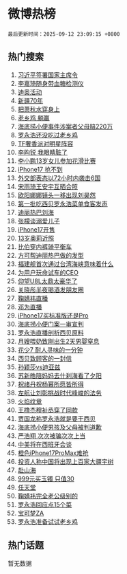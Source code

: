 # 微博热榜

`最后更新时间：2025-09-12 23:09:15 +0800`

## 热门搜索

1. [习近平签署国家主席令](https://m.weibo.cn/search?containerid=100103type%3D1%26t%3D10%26q%3D%23%E4%B9%A0%E8%BF%91%E5%B9%B3%E7%AD%BE%E7%BD%B2%E5%9B%BD%E5%AE%B6%E4%B8%BB%E5%B8%AD%E4%BB%A4%23&stream_entry_id=51&isnewpage=1&extparam=seat%3D1%26cate%3D10103%26q%3D%2523%25E4%25B9%25A0%25E8%25BF%2591%25E5%25B9%25B3%25E7%25AD%25BE%25E7%25BD%25B2%25E5%259B%25BD%25E5%25AE%25B6%25E4%25B8%25BB%25E5%25B8%25AD%25E4%25BB%25A4%2523%26pos%3D0%26filter_type%3Drealtimehot%26stream_entry_id%3D51%26c_type%3D51%26dgr%3D0%26display_time%3D1757689754%26pre_seqid%3D17576897541989198392845)
1. [李嘉琦随身带血糖检测仪](https://m.weibo.cn/search?containerid=100103type%3D1%26t%3D10%26q%3D%E6%9D%8E%E5%98%89%E7%90%A6%E9%9A%8F%E8%BA%AB%E5%B8%A6%E8%A1%80%E7%B3%96%E6%A3%80%E6%B5%8B%E4%BB%AA&stream_entry_id=31&isnewpage=1&extparam=seat%3D1%26q%3D%25E6%259D%258E%25E5%2598%2589%25E7%2590%25A6%25E9%259A%258F%25E8%25BA%25AB%25E5%25B8%25A6%25E8%25A1%2580%25E7%25B3%2596%25E6%25A3%2580%25E6%25B5%258B%25E4%25BB%25AA%26pos%3D0%26filter_type%3Drealtimehot%26c_type%3D31%26band_rank%3D1%26cate%3D5001%26flag%3D0%26realpos%3D1%26stream_entry_id%3D31%26lcate%3D5001%26dgr%3D0%26display_time%3D1757689754%26pre_seqid%3D17576897541989198392845)
1. [迪奥活动](https://m.weibo.cn/search?containerid=100103type%3D1%26t%3D10%26q%3D%E8%BF%AA%E5%A5%A5%E6%B4%BB%E5%8A%A8&stream_entry_id=31&isnewpage=1&extparam=seat%3D1%26q%3D%25E8%25BF%25AA%25E5%25A5%25A5%25E6%25B4%25BB%25E5%258A%25A8%26pos%3D1%26filter_type%3Drealtimehot%26c_type%3D31%26band_rank%3D2%26cate%3D5001%26flag%3D0%26realpos%3D2%26stream_entry_id%3D31%26lcate%3D5001%26dgr%3D0%26display_time%3D1757689754%26pre_seqid%3D17576897541989198392845)
1. [新疆70年](https://m.weibo.cn/search?containerid=100103type%3D1%26t%3D10%26q%3D%23%E6%96%B0%E7%96%8670%E5%B9%B4%23&stream_entry_id=31&isnewpage=1&extparam=seat%3D1%26q%3D%2523%25E6%2596%25B0%25E7%2596%258670%25E5%25B9%25B4%2523%26pos%3D2%26filter_type%3Drealtimehot%26c_type%3D31%26band_rank%3D3%26cate%3D5001%26flag%3D0%26realpos%3D3%26stream_entry_id%3D31%26lcate%3D5001%26dgr%3D0%26display_time%3D1757689754%26pre_seqid%3D17576897541989198392845)
1. [把萧秋水穿身上](https://m.weibo.cn/search?containerid=100103type%3D1%26t%3D10%26q%3D%23%E6%8A%8A%E8%90%A7%E7%A7%8B%E6%B0%B4%E7%A9%BF%E8%BA%AB%E4%B8%8A%23&stream_entry_id=31&isnewpage=1&extparam=seat%3D1%26q%3D%2523%25E6%258A%258A%25E8%2590%25A7%25E7%25A7%258B%25E6%25B0%25B4%25E7%25A9%25BF%25E8%25BA%25AB%25E4%25B8%258A%2523%26pos%3D3%26filter_type%3Drealtimehot%26adid%3D300898%26c_type%3D31%26band_rank%3D4%26cate%3D5001%26topic_ad%3D1%26is_ad_pos%3D1%26stream_entry_id%3D31%26lcate%3D5001%26dgr%3D0%26display_time%3D1757689754%26pre_seqid%3D17576897541989198392845)
1. [老乡鸡 躺赢](https://m.weibo.cn/search?containerid=100103type%3D1%26t%3D10%26q%3D%E8%80%81%E4%B9%A1%E9%B8%A1+%E8%BA%BA%E8%B5%A2&stream_entry_id=31&isnewpage=1&extparam=seat%3D1%26q%3D%25E8%2580%2581%25E4%25B9%25A1%25E9%25B8%25A1%2520%25E8%25BA%25BA%25E8%25B5%25A2%26pos%3D4%26filter_type%3Drealtimehot%26c_type%3D31%26band_rank%3D4%26cate%3D5001%26flag%3D2%26realpos%3D4%26stream_entry_id%3D31%26lcate%3D5001%26dgr%3D0%26display_time%3D1757689754%26pre_seqid%3D17576897541989198392845)
1. [海底捞小便事件涉案者父母赔220万](https://m.weibo.cn/search?containerid=100103type%3D1%26t%3D10%26q%3D%23%E6%B5%B7%E5%BA%95%E6%8D%9E%E5%B0%8F%E4%BE%BF%E4%BA%8B%E4%BB%B6%E6%B6%89%E6%A1%88%E8%80%85%E7%88%B6%E6%AF%8D%E8%B5%94220%E4%B8%87%23&stream_entry_id=31&isnewpage=1&extparam=seat%3D1%26q%3D%2523%25E6%25B5%25B7%25E5%25BA%2595%25E6%258D%259E%25E5%25B0%258F%25E4%25BE%25BF%25E4%25BA%258B%25E4%25BB%25B6%25E6%25B6%2589%25E6%25A1%2588%25E8%2580%2585%25E7%2588%25B6%25E6%25AF%258D%25E8%25B5%2594220%25E4%25B8%2587%2523%26pos%3D5%26filter_type%3Drealtimehot%26c_type%3D31%26band_rank%3D5%26cate%3D5001%26flag%3D0%26realpos%3D5%26stream_entry_id%3D31%26lcate%3D5001%26dgr%3D0%26display_time%3D1757689754%26pre_seqid%3D17576897541989198392845)
1. [罗永浩还没吃过老乡鸡](https://m.weibo.cn/search?containerid=100103type%3D1%26t%3D10%26q%3D%23%E7%BD%97%E6%B0%B8%E6%B5%A9%E8%BF%98%E6%B2%A1%E5%90%83%E8%BF%87%E8%80%81%E4%B9%A1%E9%B8%A1%23&stream_entry_id=31&isnewpage=1&extparam=seat%3D1%26q%3D%2523%25E7%25BD%2597%25E6%25B0%25B8%25E6%25B5%25A9%25E8%25BF%2598%25E6%25B2%25A1%25E5%2590%2583%25E8%25BF%2587%25E8%2580%2581%25E4%25B9%25A1%25E9%25B8%25A1%2523%26pos%3D6%26filter_type%3Drealtimehot%26c_type%3D31%26band_rank%3D6%26cate%3D5001%26flag%3D1%26realpos%3D6%26stream_entry_id%3D31%26lcate%3D5001%26dgr%3D0%26display_time%3D1757689754%26pre_seqid%3D17576897541989198392845)
1. [TF奢香派对明星阵容](https://m.weibo.cn/search?containerid=100103type%3D1%26t%3D296%26q%3D%23%E6%B2%B7%E9%92%B8tf%23&hide_search_bar=1&replace_title=+)
1. [李昀锐 我眼睛脏了](https://m.weibo.cn/search?containerid=100103type%3D1%26t%3D10%26q%3D%E6%9D%8E%E6%98%80%E9%94%90+%E6%88%91%E7%9C%BC%E7%9D%9B%E8%84%8F%E4%BA%86&stream_entry_id=31&isnewpage=1&extparam=seat%3D1%26q%3D%25E6%259D%258E%25E6%2598%2580%25E9%2594%2590%2520%25E6%2588%2591%25E7%259C%25BC%25E7%259D%259B%25E8%2584%258F%25E4%25BA%2586%26pos%3D8%26filter_type%3Drealtimehot%26c_type%3D31%26band_rank%3D7%26cate%3D5001%26flag%3D0%26realpos%3D7%26stream_entry_id%3D31%26lcate%3D5001%26dgr%3D0%26display_time%3D1757689754%26pre_seqid%3D17576897541989198392845)
1. [李小鹏13岁女儿参加花滑比赛](https://m.weibo.cn/search?containerid=100103type%3D1%26t%3D10%26q%3D%23%E6%9D%8E%E5%B0%8F%E9%B9%8F13%E5%B2%81%E5%A5%B3%E5%84%BF%E5%8F%82%E5%8A%A0%E8%8A%B1%E6%BB%91%E6%AF%94%E8%B5%9B%23&stream_entry_id=31&isnewpage=1&extparam=seat%3D1%26q%3D%2523%25E6%259D%258E%25E5%25B0%258F%25E9%25B9%258F13%25E5%25B2%2581%25E5%25A5%25B3%25E5%2584%25BF%25E5%258F%2582%25E5%258A%25A0%25E8%258A%25B1%25E6%25BB%2591%25E6%25AF%2594%25E8%25B5%259B%2523%26pos%3D9%26filter_type%3Drealtimehot%26c_type%3D31%26band_rank%3D8%26cate%3D5001%26flag%3D0%26realpos%3D8%26stream_entry_id%3D31%26lcate%3D5001%26dgr%3D0%26display_time%3D1757689754%26pre_seqid%3D17576897541989198392845)
1. [iPhone17 抢不到](https://m.weibo.cn/search?containerid=100103type%3D1%26t%3D10%26q%3DiPhone17+%E6%8A%A2%E4%B8%8D%E5%88%B0&stream_entry_id=31&isnewpage=1&extparam=seat%3D1%26q%3DiPhone17%2520%25E6%258A%25A2%25E4%25B8%258D%25E5%2588%25B0%26pos%3D10%26filter_type%3Drealtimehot%26c_type%3D31%26band_rank%3D9%26cate%3D5001%26flag%3D0%26realpos%3D9%26stream_entry_id%3D31%26lcate%3D5001%26dgr%3D0%26display_time%3D1757689754%26pre_seqid%3D17576897541989198392845)
1. [外交部表态以72小时内袭击6国](https://m.weibo.cn/search?containerid=100103type%3D1%26t%3D10%26q%3D%23%E5%A4%96%E4%BA%A4%E9%83%A8%E8%A1%A8%E6%80%81%E4%BB%A572%E5%B0%8F%E6%97%B6%E5%86%85%E8%A2%AD%E5%87%BB6%E5%9B%BD%23&stream_entry_id=31&isnewpage=1&extparam=seat%3D1%26q%3D%2523%25E5%25A4%2596%25E4%25BA%25A4%25E9%2583%25A8%25E8%25A1%25A8%25E6%2580%2581%25E4%25BB%25A572%25E5%25B0%258F%25E6%2597%25B6%25E5%2586%2585%25E8%25A2%25AD%25E5%2587%25BB6%25E5%259B%25BD%2523%26pos%3D11%26filter_type%3Drealtimehot%26c_type%3D31%26band_rank%3D10%26cate%3D5001%26flag%3D0%26realpos%3D10%26stream_entry_id%3D31%26lcate%3D5001%26dgr%3D0%26display_time%3D1757689754%26pre_seqid%3D17576897541989198392845)
1. [宋雨琦王安宇互晒合照](https://m.weibo.cn/search?containerid=100103type%3D1%26t%3D10%26q%3D%23%E5%AE%8B%E9%9B%A8%E7%90%A6%E7%8E%8B%E5%AE%89%E5%AE%87%E4%BA%92%E6%99%92%E5%90%88%E7%85%A7%23&stream_entry_id=31&isnewpage=1&extparam=seat%3D1%26q%3D%2523%25E5%25AE%258B%25E9%259B%25A8%25E7%2590%25A6%25E7%258E%258B%25E5%25AE%2589%25E5%25AE%2587%25E4%25BA%2592%25E6%2599%2592%25E5%2590%2588%25E7%2585%25A7%2523%26pos%3D12%26filter_type%3Drealtimehot%26c_type%3D31%26band_rank%3D11%26cate%3D5001%26flag%3D1%26realpos%3D11%26stream_entry_id%3D31%26lcate%3D5001%26dgr%3D0%26display_time%3D1757689754%26pre_seqid%3D17576897541989198392845)
1. [欧阳娜娜镜头一移出现刘昊然](https://m.weibo.cn/search?containerid=100103type%3D1%26t%3D10%26q%3D%E6%AC%A7%E9%98%B3%E5%A8%9C%E5%A8%9C%E9%95%9C%E5%A4%B4%E4%B8%80%E7%A7%BB%E5%87%BA%E7%8E%B0%E5%88%98%E6%98%8A%E7%84%B6&stream_entry_id=31&isnewpage=1&extparam=seat%3D1%26q%3D%25E6%25AC%25A7%25E9%2598%25B3%25E5%25A8%259C%25E5%25A8%259C%25E9%2595%259C%25E5%25A4%25B4%25E4%25B8%2580%25E7%25A7%25BB%25E5%2587%25BA%25E7%258E%25B0%25E5%2588%2598%25E6%2598%258A%25E7%2584%25B6%26pos%3D13%26filter_type%3Drealtimehot%26c_type%3D31%26band_rank%3D12%26cate%3D5001%26flag%3D1%26realpos%3D12%26stream_entry_id%3D31%26lcate%3D5001%26dgr%3D0%26display_time%3D1757689754%26pre_seqid%3D17576897541989198392845)
1. [第一批吃西贝罗永浩菜单食客发声](https://m.weibo.cn/search?containerid=100103type%3D1%26t%3D10%26q%3D%23%E7%AC%AC%E4%B8%80%E6%89%B9%E5%90%83%E8%A5%BF%E8%B4%9D%E7%BD%97%E6%B0%B8%E6%B5%A9%E8%8F%9C%E5%8D%95%E9%A3%9F%E5%AE%A2%E5%8F%91%E5%A3%B0%23&stream_entry_id=31&isnewpage=1&extparam=seat%3D1%26q%3D%2523%25E7%25AC%25AC%25E4%25B8%2580%25E6%2589%25B9%25E5%2590%2583%25E8%25A5%25BF%25E8%25B4%259D%25E7%25BD%2597%25E6%25B0%25B8%25E6%25B5%25A9%25E8%258F%259C%25E5%258D%2595%25E9%25A3%259F%25E5%25AE%25A2%25E5%258F%2591%25E5%25A3%25B0%2523%26pos%3D14%26filter_type%3Drealtimehot%26c_type%3D31%26band_rank%3D13%26cate%3D5001%26flag%3D1%26realpos%3D13%26stream_entry_id%3D31%26lcate%3D5001%26dgr%3D0%26display_time%3D1757689754%26pre_seqid%3D17576897541989198392845)
1. [迪丽热巴刘海](https://m.weibo.cn/search?containerid=100103type%3D1%26t%3D10%26q%3D%E8%BF%AA%E4%B8%BD%E7%83%AD%E5%B7%B4%E5%88%98%E6%B5%B7&stream_entry_id=31&isnewpage=1&extparam=seat%3D1%26q%3D%25E8%25BF%25AA%25E4%25B8%25BD%25E7%2583%25AD%25E5%25B7%25B4%25E5%2588%2598%25E6%25B5%25B7%26pos%3D15%26filter_type%3Drealtimehot%26c_type%3D31%26band_rank%3D14%26cate%3D5001%26flag%3D0%26realpos%3D14%26stream_entry_id%3D31%26lcate%3D5001%26dgr%3D0%26display_time%3D1757689754%26pre_seqid%3D17576897541989198392845)
1. [张檬谈溺爱儿子](https://m.weibo.cn/search?containerid=100103type%3D1%26t%3D10%26q%3D%E5%BC%A0%E6%AA%AC%E8%B0%88%E6%BA%BA%E7%88%B1%E5%84%BF%E5%AD%90&stream_entry_id=31&isnewpage=1&extparam=seat%3D1%26q%3D%25E5%25BC%25A0%25E6%25AA%25AC%25E8%25B0%2588%25E6%25BA%25BA%25E7%2588%25B1%25E5%2584%25BF%25E5%25AD%2590%26pos%3D16%26filter_type%3Drealtimehot%26c_type%3D31%26band_rank%3D15%26cate%3D5001%26flag%3D1%26realpos%3D15%26stream_entry_id%3D31%26lcate%3D5001%26dgr%3D0%26display_time%3D1757689754%26pre_seqid%3D17576897541989198392845)
1. [iPhone17开售](https://m.weibo.cn/search?containerid=100103type%3D1%26t%3D10%26q%3D%23iPhone17%E5%BC%80%E5%94%AE%23&stream_entry_id=31&isnewpage=1&extparam=seat%3D1%26q%3D%2523iPhone17%25E5%25BC%2580%25E5%2594%25AE%2523%26pos%3D17%26filter_type%3Drealtimehot%26c_type%3D31%26band_rank%3D16%26cate%3D5001%26flag%3D1%26realpos%3D16%26stream_entry_id%3D31%26lcate%3D5001%26dgr%3D0%26display_time%3D1757689754%26pre_seqid%3D17576897541989198392845)
1. [13岁奥莉近照](https://m.weibo.cn/search?containerid=100103type%3D1%26t%3D10%26q%3D%2313%E5%B2%81%E5%A5%A5%E8%8E%89%E8%BF%91%E7%85%A7%23&stream_entry_id=31&isnewpage=1&extparam=seat%3D1%26q%3D%252313%25E5%25B2%2581%25E5%25A5%25A5%25E8%258E%2589%25E8%25BF%2591%25E7%2585%25A7%2523%26pos%3D18%26filter_type%3Drealtimehot%26c_type%3D31%26band_rank%3D17%26cate%3D5001%26flag%3D0%26realpos%3D17%26stream_entry_id%3D31%26lcate%3D5001%26dgr%3D0%26display_time%3D1757689754%26pre_seqid%3D17576897541989198392845)
1. [比伯穿内裤骑平衡车](https://m.weibo.cn/search?containerid=100103type%3D1%26t%3D10%26q%3D%23%E6%AF%94%E4%BC%AF%E7%A9%BF%E5%86%85%E8%A3%A4%E9%AA%91%E5%B9%B3%E8%A1%A1%E8%BD%A6%23&stream_entry_id=31&isnewpage=1&extparam=seat%3D1%26q%3D%2523%25E6%25AF%2594%25E4%25BC%25AF%25E7%25A9%25BF%25E5%2586%2585%25E8%25A3%25A4%25E9%25AA%2591%25E5%25B9%25B3%25E8%25A1%25A1%25E8%25BD%25A6%2523%26pos%3D19%26filter_type%3Drealtimehot%26c_type%3D31%26band_rank%3D18%26cate%3D5001%26flag%3D0%26realpos%3D18%26stream_entry_id%3D31%26lcate%3D5001%26dgr%3D0%26display_time%3D1757689754%26pre_seqid%3D17576897541989198392845)
1. [方可帮迪丽热巴做的发型](https://m.weibo.cn/search?containerid=100103type%3D1%26t%3D10%26q%3D%23%E6%96%B9%E5%8F%AF%E5%B8%AE%E8%BF%AA%E4%B8%BD%E7%83%AD%E5%B7%B4%E5%81%9A%E7%9A%84%E5%8F%91%E5%9E%8B%23&stream_entry_id=31&isnewpage=1&extparam=seat%3D1%26q%3D%2523%25E6%2596%25B9%25E5%258F%25AF%25E5%25B8%25AE%25E8%25BF%25AA%25E4%25B8%25BD%25E7%2583%25AD%25E5%25B7%25B4%25E5%2581%259A%25E7%259A%2584%25E5%258F%2591%25E5%259E%258B%2523%26pos%3D20%26filter_type%3Drealtimehot%26c_type%3D31%26band_rank%3D19%26cate%3D5001%26flag%3D1%26realpos%3D19%26stream_entry_id%3D31%26lcate%3D5001%26dgr%3D0%26display_time%3D1757689754%26pre_seqid%3D17576897541989198392845)
1. [福建舰首次通过台湾海峡意味着什么](https://m.weibo.cn/search?containerid=100103type%3D1%26t%3D10%26q%3D%23%E7%A6%8F%E5%BB%BA%E8%88%B0%E9%A6%96%E6%AC%A1%E9%80%9A%E8%BF%87%E5%8F%B0%E6%B9%BE%E6%B5%B7%E5%B3%A1%E6%84%8F%E5%91%B3%E7%9D%80%E4%BB%80%E4%B9%88%23&stream_entry_id=31&isnewpage=1&extparam=seat%3D1%26q%3D%2523%25E7%25A6%258F%25E5%25BB%25BA%25E8%2588%25B0%25E9%25A6%2596%25E6%25AC%25A1%25E9%2580%259A%25E8%25BF%2587%25E5%258F%25B0%25E6%25B9%25BE%25E6%25B5%25B7%25E5%25B3%25A1%25E6%2584%258F%25E5%2591%25B3%25E7%259D%2580%25E4%25BB%2580%25E4%25B9%2588%2523%26pos%3D21%26filter_type%3Drealtimehot%26c_type%3D31%26band_rank%3D20%26cate%3D5001%26flag%3D1%26realpos%3D20%26stream_entry_id%3D31%26lcate%3D5001%26dgr%3D0%26display_time%3D1757689754%26pre_seqid%3D17576897541989198392845)
1. [为用户玩命试车的CEO](https://m.weibo.cn/search?containerid=100103type%3D1%26t%3D10%26q%3D%23%E4%B8%BA%E7%94%A8%E6%88%B7%E7%8E%A9%E5%91%BD%E8%AF%95%E8%BD%A6%E7%9A%84CEO%23&stream_entry_id=31&isnewpage=1&extparam=seat%3D1%26q%3D%2523%25E4%25B8%25BA%25E7%2594%25A8%25E6%2588%25B7%25E7%258E%25A9%25E5%2591%25BD%25E8%25AF%2595%25E8%25BD%25A6%25E7%259A%2584CEO%2523%26pos%3D22%26filter_type%3Drealtimehot%26c_type%3D31%26band_rank%3D21%26cate%3D5001%26flag%3D1%26realpos%3D21%26stream_entry_id%3D31%26lcate%3D5001%26dgr%3D0%26display_time%3D1757689754%26pre_seqid%3D17576897541989198392845)
1. [仰望U8L太鼎太豪华了](https://m.weibo.cn/search?containerid=100103type%3D1%26t%3D10%26q%3D%23%E4%BB%B0%E6%9C%9BU8L%E5%A4%AA%E9%BC%8E%E5%A4%AA%E8%B1%AA%E5%8D%8E%E4%BA%86%23&stream_entry_id=31&isnewpage=1&extparam=seat%3D1%26q%3D%2523%25E4%25BB%25B0%25E6%259C%259BU8L%25E5%25A4%25AA%25E9%25BC%258E%25E5%25A4%25AA%25E8%25B1%25AA%25E5%258D%258E%25E4%25BA%2586%2523%26pos%3D23%26filter_type%3Drealtimehot%26c_type%3D31%26band_rank%3D22%26cate%3D5001%26flag%3D1%26realpos%3D22%26stream_entry_id%3D31%26lcate%3D5001%26dgr%3D0%26display_time%3D1757689754%26pre_seqid%3D17576897541989198392845)
1. [关晓彤半夜喝酒发朋友圈](https://m.weibo.cn/search?containerid=100103type%3D1%26t%3D10%26q%3D%E5%85%B3%E6%99%93%E5%BD%A4%E5%8D%8A%E5%A4%9C%E5%96%9D%E9%85%92%E5%8F%91%E6%9C%8B%E5%8F%8B%E5%9C%88&stream_entry_id=31&isnewpage=1&extparam=seat%3D1%26q%3D%25E5%2585%25B3%25E6%2599%2593%25E5%25BD%25A4%25E5%258D%258A%25E5%25A4%259C%25E5%2596%259D%25E9%2585%2592%25E5%258F%2591%25E6%259C%258B%25E5%258F%258B%25E5%259C%2588%26pos%3D24%26filter_type%3Drealtimehot%26c_type%3D31%26band_rank%3D23%26cate%3D5001%26flag%3D2%26realpos%3D23%26stream_entry_id%3D31%26lcate%3D5001%26dgr%3D0%26display_time%3D1757689754%26pre_seqid%3D17576897541989198392845)
1. [鞠婧祎直播](https://m.weibo.cn/search?containerid=100103type%3D1%26t%3D10%26q%3D%23%E9%9E%A0%E5%A9%A7%E7%A5%8E%E7%9B%B4%E6%92%AD%23&stream_entry_id=31&isnewpage=1&extparam=seat%3D1%26q%3D%2523%25E9%259E%25A0%25E5%25A9%25A7%25E7%25A5%258E%25E7%259B%25B4%25E6%2592%25AD%2523%26pos%3D25%26filter_type%3Drealtimehot%26c_type%3D31%26band_rank%3D24%26cate%3D5001%26flag%3D0%26realpos%3D24%26stream_entry_id%3D31%26lcate%3D5001%26dgr%3D0%26display_time%3D1757689754%26pre_seqid%3D17576897541989198392845)
1. [邓为直播](https://m.weibo.cn/search?containerid=100103type%3D1%26t%3D10%26q%3D%E9%82%93%E4%B8%BA%E7%9B%B4%E6%92%AD&stream_entry_id=31&isnewpage=1&extparam=seat%3D1%26q%3D%25E9%2582%2593%25E4%25B8%25BA%25E7%259B%25B4%25E6%2592%25AD%26pos%3D26%26filter_type%3Drealtimehot%26c_type%3D31%26band_rank%3D25%26cate%3D5001%26flag%3D1%26realpos%3D25%26stream_entry_id%3D31%26lcate%3D5001%26dgr%3D0%26display_time%3D1757689754%26pre_seqid%3D17576897541989198392845)
1. [iPhone17买标准版还是Pro](https://m.weibo.cn/search?containerid=100103type%3D1%26t%3D10%26q%3D%23iPhone17%E4%B9%B0%E6%A0%87%E5%87%86%E7%89%88%E8%BF%98%E6%98%AFPro%23&stream_entry_id=31&isnewpage=1&extparam=seat%3D1%26q%3D%2523iPhone17%25E4%25B9%25B0%25E6%25A0%2587%25E5%2587%2586%25E7%2589%2588%25E8%25BF%2598%25E6%2598%25AFPro%2523%26pos%3D27%26filter_type%3Drealtimehot%26c_type%3D31%26band_rank%3D26%26cate%3D5001%26flag%3D1%26realpos%3D26%26stream_entry_id%3D31%26lcate%3D5001%26dgr%3D0%26display_time%3D1757689754%26pre_seqid%3D17576897541989198392845)
1. [海底捞小便门案一审宣判](https://m.weibo.cn/search?containerid=100103type%3D1%26t%3D10%26q%3D%23%E6%B5%B7%E5%BA%95%E6%8D%9E%E5%B0%8F%E4%BE%BF%E9%97%A8%E6%A1%88%E4%B8%80%E5%AE%A1%E5%AE%A3%E5%88%A4%23&stream_entry_id=31&isnewpage=1&extparam=seat%3D1%26q%3D%2523%25E6%25B5%25B7%25E5%25BA%2595%25E6%258D%259E%25E5%25B0%258F%25E4%25BE%25BF%25E9%2597%25A8%25E6%25A1%2588%25E4%25B8%2580%25E5%25AE%25A1%25E5%25AE%25A3%25E5%2588%25A4%2523%26pos%3D28%26filter_type%3Drealtimehot%26c_type%3D31%26band_rank%3D27%26cate%3D5001%26flag%3D0%26realpos%3D27%26stream_entry_id%3D31%26lcate%3D5001%26dgr%3D0%26display_time%3D1757689754%26pre_seqid%3D17576897541989198392845)
1. [罗永浩直播剖析西贝原料](https://m.weibo.cn/search?containerid=100103type%3D1%26t%3D10%26q%3D%23%E7%BD%97%E6%B0%B8%E6%B5%A9%E7%9B%B4%E6%92%AD%E5%89%96%E6%9E%90%E8%A5%BF%E8%B4%9D%E5%8E%9F%E6%96%99%23&stream_entry_id=31&isnewpage=1&extparam=seat%3D1%26q%3D%2523%25E7%25BD%2597%25E6%25B0%25B8%25E6%25B5%25A9%25E7%259B%25B4%25E6%2592%25AD%25E5%2589%2596%25E6%259E%2590%25E8%25A5%25BF%25E8%25B4%259D%25E5%258E%259F%25E6%2596%2599%2523%26pos%3D29%26filter_type%3Drealtimehot%26c_type%3D31%26band_rank%3D28%26cate%3D5001%26flag%3D0%26realpos%3D28%26stream_entry_id%3D31%26lcate%3D5001%26dgr%3D0%26display_time%3D1757689754%26pre_seqid%3D17576897541989198392845)
1. [月嫂喂奶致刚出生2天男婴窒息](https://m.weibo.cn/search?containerid=100103type%3D1%26t%3D10%26q%3D%23%E6%9C%88%E5%AB%82%E5%96%82%E5%A5%B6%E8%87%B4%E5%88%9A%E5%87%BA%E7%94%9F2%E5%A4%A9%E7%94%B7%E5%A9%B4%E7%AA%92%E6%81%AF%23&stream_entry_id=31&isnewpage=1&extparam=seat%3D1%26q%3D%2523%25E6%259C%2588%25E5%25AB%2582%25E5%2596%2582%25E5%25A5%25B6%25E8%2587%25B4%25E5%2588%259A%25E5%2587%25BA%25E7%2594%259F2%25E5%25A4%25A9%25E7%2594%25B7%25E5%25A9%25B4%25E7%25AA%2592%25E6%2581%25AF%2523%26pos%3D30%26filter_type%3Drealtimehot%26c_type%3D31%26band_rank%3D29%26cate%3D5001%26flag%3D0%26realpos%3D29%26stream_entry_id%3D31%26lcate%3D5001%26dgr%3D0%26display_time%3D1757689754%26pre_seqid%3D17576897541989198392845)
1. [花少7  耐人寻味的一分钟](https://m.weibo.cn/search?containerid=100103type%3D1%26t%3D10%26q%3D%E8%8A%B1%E5%B0%917++%E8%80%90%E4%BA%BA%E5%AF%BB%E5%91%B3%E7%9A%84%E4%B8%80%E5%88%86%E9%92%9F&stream_entry_id=31&isnewpage=1&extparam=seat%3D1%26q%3D%25E8%258A%25B1%25E5%25B0%25917%2520%2520%25E8%2580%2590%25E4%25BA%25BA%25E5%25AF%25BB%25E5%2591%25B3%25E7%259A%2584%25E4%25B8%2580%25E5%2588%2586%25E9%2592%259F%26pos%3D31%26filter_type%3Drealtimehot%26c_type%3D31%26band_rank%3D30%26cate%3D5001%26flag%3D0%26realpos%3D30%26stream_entry_id%3D31%26lcate%3D5001%26dgr%3D0%26display_time%3D1757689754%26pre_seqid%3D17576897541989198392845)
1. [西贝致顾客的一封信](https://m.weibo.cn/search?containerid=100103type%3D1%26t%3D10%26q%3D%23%E8%A5%BF%E8%B4%9D%E8%87%B4%E9%A1%BE%E5%AE%A2%E7%9A%84%E4%B8%80%E5%B0%81%E4%BF%A1%23&stream_entry_id=31&isnewpage=1&extparam=seat%3D1%26q%3D%2523%25E8%25A5%25BF%25E8%25B4%259D%25E8%2587%25B4%25E9%25A1%25BE%25E5%25AE%25A2%25E7%259A%2584%25E4%25B8%2580%25E5%25B0%2581%25E4%25BF%25A1%2523%26pos%3D32%26filter_type%3Drealtimehot%26c_type%3D31%26band_rank%3D31%26cate%3D5001%26flag%3D0%26realpos%3D31%26stream_entry_id%3D31%26lcate%3D5001%26dgr%3D0%26display_time%3D1757689754%26pre_seqid%3D17576897541989198392845)
1. [孙颖莎vs迪亚兹](https://m.weibo.cn/search?containerid=100103type%3D1%26t%3D10%26q%3D%E5%AD%99%E9%A2%96%E8%8E%8Evs%E8%BF%AA%E4%BA%9A%E5%85%B9&stream_entry_id=31&isnewpage=1&extparam=seat%3D1%26q%3D%25E5%25AD%2599%25E9%25A2%2596%25E8%258E%258Evs%25E8%25BF%25AA%25E4%25BA%259A%25E5%2585%25B9%26pos%3D33%26filter_type%3Drealtimehot%26c_type%3D31%26band_rank%3D32%26cate%3D5001%26flag%3D1%26realpos%3D32%26stream_entry_id%3D31%26lcate%3D5001%26dgr%3D0%26display_time%3D1757689754%26pre_seqid%3D17576897541989198392845)
1. [苏新皓陪妈妈去什刹海看了夕阳](https://m.weibo.cn/search?containerid=100103type%3D1%26t%3D10%26q%3D%E8%8B%8F%E6%96%B0%E7%9A%93%E9%99%AA%E5%A6%88%E5%A6%88%E5%8E%BB%E4%BB%80%E5%88%B9%E6%B5%B7%E7%9C%8B%E4%BA%86%E5%A4%95%E9%98%B3&stream_entry_id=31&isnewpage=1&extparam=seat%3D1%26q%3D%25E8%258B%258F%25E6%2596%25B0%25E7%259A%2593%25E9%2599%25AA%25E5%25A6%2588%25E5%25A6%2588%25E5%258E%25BB%25E4%25BB%2580%25E5%2588%25B9%25E6%25B5%25B7%25E7%259C%258B%25E4%25BA%2586%25E5%25A4%2595%25E9%2598%25B3%26pos%3D34%26filter_type%3Drealtimehot%26c_type%3D31%26band_rank%3D33%26cate%3D5001%26flag%3D1%26realpos%3D33%26stream_entry_id%3D31%26lcate%3D5001%26dgr%3D0%26display_time%3D1757689754%26pre_seqid%3D17576897541989198392845)
1. [祝绪丹祝杨幂所愿皆所得](https://m.weibo.cn/search?containerid=100103type%3D1%26t%3D10%26q%3D%23%E7%A5%9D%E7%BB%AA%E4%B8%B9%E7%A5%9D%E6%9D%A8%E5%B9%82%E6%89%80%E6%84%BF%E7%9A%86%E6%89%80%E5%BE%97%23&stream_entry_id=31&isnewpage=1&extparam=seat%3D1%26q%3D%2523%25E7%25A5%259D%25E7%25BB%25AA%25E4%25B8%25B9%25E7%25A5%259D%25E6%259D%25A8%25E5%25B9%2582%25E6%2589%2580%25E6%2584%25BF%25E7%259A%2586%25E6%2589%2580%25E5%25BE%2597%2523%26pos%3D35%26filter_type%3Drealtimehot%26c_type%3D31%26band_rank%3D34%26cate%3D5001%26flag%3D0%26realpos%3D34%26stream_entry_id%3D31%26lcate%3D5001%26dgr%3D0%26display_time%3D1757689754%26pre_seqid%3D17576897541989198392845)
1. [左航让刘彰挑战时代峰峻的法务](https://m.weibo.cn/search?containerid=100103type%3D1%26t%3D10%26q%3D%E5%B7%A6%E8%88%AA%E8%AE%A9%E5%88%98%E5%BD%B0%E6%8C%91%E6%88%98%E6%97%B6%E4%BB%A3%E5%B3%B0%E5%B3%BB%E7%9A%84%E6%B3%95%E5%8A%A1&stream_entry_id=31&isnewpage=1&extparam=seat%3D1%26q%3D%25E5%25B7%25A6%25E8%2588%25AA%25E8%25AE%25A9%25E5%2588%2598%25E5%25BD%25B0%25E6%258C%2591%25E6%2588%2598%25E6%2597%25B6%25E4%25BB%25A3%25E5%25B3%25B0%25E5%25B3%25BB%25E7%259A%2584%25E6%25B3%2595%25E5%258A%25A1%26pos%3D36%26filter_type%3Drealtimehot%26c_type%3D31%26band_rank%3D35%26cate%3D5001%26flag%3D1%26realpos%3D35%26stream_entry_id%3D31%26lcate%3D5001%26dgr%3D0%26display_time%3D1757689754%26pre_seqid%3D17576897541989198392845)
1. [火焰纹章](https://m.weibo.cn/search?containerid=100103type%3D1%26t%3D10%26q%3D%E7%81%AB%E7%84%B0%E7%BA%B9%E7%AB%A0&stream_entry_id=31&isnewpage=1&extparam=seat%3D1%26q%3D%25E7%2581%25AB%25E7%2584%25B0%25E7%25BA%25B9%25E7%25AB%25A0%26pos%3D37%26filter_type%3Drealtimehot%26c_type%3D31%26band_rank%3D36%26cate%3D5001%26flag%3D1%26realpos%3D36%26stream_entry_id%3D31%26lcate%3D5001%26dgr%3D0%26display_time%3D1757689754%26pre_seqid%3D17576897541989198392845)
1. [王橹杰穆祉丞穿了同款](https://m.weibo.cn/search?containerid=100103type%3D1%26t%3D10%26q%3D%23%E7%8E%8B%E6%A9%B9%E6%9D%B0%E7%A9%86%E7%A5%89%E4%B8%9E%E7%A9%BF%E4%BA%86%E5%90%8C%E6%AC%BE%23&stream_entry_id=31&isnewpage=1&extparam=seat%3D1%26q%3D%2523%25E7%258E%258B%25E6%25A9%25B9%25E6%259D%25B0%25E7%25A9%2586%25E7%25A5%2589%25E4%25B8%259E%25E7%25A9%25BF%25E4%25BA%2586%25E5%2590%258C%25E6%25AC%25BE%2523%26pos%3D38%26filter_type%3Drealtimehot%26c_type%3D31%26band_rank%3D37%26cate%3D5001%26flag%3D1%26realpos%3D37%26stream_entry_id%3D31%26lcate%3D5001%26dgr%3D0%26display_time%3D1757689754%26pre_seqid%3D17576897541989198392845)
1. [贾国龙称罗永浩就是要干西贝](https://m.weibo.cn/search?containerid=100103type%3D1%26t%3D10%26q%3D%23%E8%B4%BE%E5%9B%BD%E9%BE%99%E7%A7%B0%E7%BD%97%E6%B0%B8%E6%B5%A9%E5%B0%B1%E6%98%AF%E8%A6%81%E5%B9%B2%E8%A5%BF%E8%B4%9D%23&stream_entry_id=31&isnewpage=1&extparam=seat%3D1%26q%3D%2523%25E8%25B4%25BE%25E5%259B%25BD%25E9%25BE%2599%25E7%25A7%25B0%25E7%25BD%2597%25E6%25B0%25B8%25E6%25B5%25A9%25E5%25B0%25B1%25E6%2598%25AF%25E8%25A6%2581%25E5%25B9%25B2%25E8%25A5%25BF%25E8%25B4%259D%2523%26pos%3D39%26filter_type%3Drealtimehot%26c_type%3D31%26band_rank%3D38%26cate%3D5001%26flag%3D1%26realpos%3D38%26stream_entry_id%3D31%26lcate%3D5001%26dgr%3D0%26display_time%3D1757689754%26pre_seqid%3D17576897541989198392845)
1. [海底捞小便男孩及父母被判道歉](https://m.weibo.cn/search?containerid=100103type%3D1%26t%3D10%26q%3D%23%E6%B5%B7%E5%BA%95%E6%8D%9E%E5%B0%8F%E4%BE%BF%E7%94%B7%E5%AD%A9%E5%8F%8A%E7%88%B6%E6%AF%8D%E8%A2%AB%E5%88%A4%E9%81%93%E6%AD%89%23&stream_entry_id=31&isnewpage=1&extparam=seat%3D1%26q%3D%2523%25E6%25B5%25B7%25E5%25BA%2595%25E6%258D%259E%25E5%25B0%258F%25E4%25BE%25BF%25E7%2594%25B7%25E5%25AD%25A9%25E5%258F%258A%25E7%2588%25B6%25E6%25AF%258D%25E8%25A2%25AB%25E5%2588%25A4%25E9%2581%2593%25E6%25AD%2589%2523%26pos%3D40%26filter_type%3Drealtimehot%26c_type%3D31%26band_rank%3D39%26cate%3D5001%26flag%3D0%26realpos%3D39%26stream_entry_id%3D31%26lcate%3D5001%26dgr%3D0%26display_time%3D1757689754%26pre_seqid%3D17576897541989198392845)
1. [严浩翔 次次被骗次次上当](https://m.weibo.cn/search?containerid=100103type%3D1%26t%3D10%26q%3D%E4%B8%A5%E6%B5%A9%E7%BF%94+%E6%AC%A1%E6%AC%A1%E8%A2%AB%E9%AA%97%E6%AC%A1%E6%AC%A1%E4%B8%8A%E5%BD%93&stream_entry_id=31&isnewpage=1&extparam=seat%3D1%26q%3D%25E4%25B8%25A5%25E6%25B5%25A9%25E7%25BF%2594%2520%25E6%25AC%25A1%25E6%25AC%25A1%25E8%25A2%25AB%25E9%25AA%2597%25E6%25AC%25A1%25E6%25AC%25A1%25E4%25B8%258A%25E5%25BD%2593%26pos%3D41%26filter_type%3Drealtimehot%26c_type%3D31%26band_rank%3D40%26cate%3D5001%26flag%3D1%26realpos%3D40%26stream_entry_id%3D31%26lcate%3D5001%26dgr%3D0%26display_time%3D1757689754%26pre_seqid%3D17576897541989198392845)
1. [中美将在西班牙会谈](https://m.weibo.cn/search?containerid=100103type%3D1%26t%3D10%26q%3D%23%E4%B8%AD%E7%BE%8E%E5%B0%86%E5%9C%A8%E8%A5%BF%E7%8F%AD%E7%89%99%E4%BC%9A%E8%B0%88%23&stream_entry_id=31&isnewpage=1&extparam=seat%3D1%26q%3D%2523%25E4%25B8%25AD%25E7%25BE%258E%25E5%25B0%2586%25E5%259C%25A8%25E8%25A5%25BF%25E7%258F%25AD%25E7%2589%2599%25E4%25BC%259A%25E8%25B0%2588%2523%26pos%3D42%26filter_type%3Drealtimehot%26c_type%3D31%26band_rank%3D41%26cate%3D5001%26flag%3D1%26realpos%3D41%26stream_entry_id%3D31%26lcate%3D5001%26dgr%3D0%26display_time%3D1757689754%26pre_seqid%3D17576897541989198392845)
1. [橙色iPhone17ProMax难抢](https://m.weibo.cn/search?containerid=100103type%3D1%26t%3D10%26q%3D%23%E6%A9%99%E8%89%B2iPhone17ProMax%E9%9A%BE%E6%8A%A2%23&stream_entry_id=31&isnewpage=1&extparam=seat%3D1%26q%3D%2523%25E6%25A9%2599%25E8%2589%25B2iPhone17ProMax%25E9%259A%25BE%25E6%258A%25A2%2523%26pos%3D43%26filter_type%3Drealtimehot%26c_type%3D31%26band_rank%3D42%26cate%3D5001%26flag%3D1%26realpos%3D42%26stream_entry_id%3D31%26lcate%3D5001%26dgr%3D0%26display_time%3D1757689754%26pre_seqid%3D17576897541989198392845)
1. [投资人称中国将出现上百家大疆宇树](https://m.weibo.cn/search?containerid=100103type%3D1%26t%3D10%26q%3D%23%E6%8A%95%E8%B5%84%E4%BA%BA%E7%A7%B0%E4%B8%AD%E5%9B%BD%E5%B0%86%E5%87%BA%E7%8E%B0%E4%B8%8A%E7%99%BE%E5%AE%B6%E5%A4%A7%E7%96%86%E5%AE%87%E6%A0%91%23&stream_entry_id=31&isnewpage=1&extparam=seat%3D1%26q%3D%2523%25E6%258A%2595%25E8%25B5%2584%25E4%25BA%25BA%25E7%25A7%25B0%25E4%25B8%25AD%25E5%259B%25BD%25E5%25B0%2586%25E5%2587%25BA%25E7%258E%25B0%25E4%25B8%258A%25E7%2599%25BE%25E5%25AE%25B6%25E5%25A4%25A7%25E7%2596%2586%25E5%25AE%2587%25E6%25A0%2591%2523%26pos%3D44%26filter_type%3Drealtimehot%26c_type%3D31%26band_rank%3D43%26cate%3D5001%26flag%3D1%26realpos%3D43%26stream_entry_id%3D31%26lcate%3D5001%26dgr%3D0%26display_time%3D1757689754%26pre_seqid%3D17576897541989198392845)
1. [赴山海](https://m.weibo.cn/search?containerid=100103type%3D1%26t%3D10%26q%3D%E8%B5%B4%E5%B1%B1%E6%B5%B7&stream_entry_id=31&isnewpage=1&extparam=seat%3D1%26q%3D%25E8%25B5%25B4%25E5%25B1%25B1%25E6%25B5%25B7%26pos%3D45%26filter_type%3Drealtimehot%26c_type%3D31%26band_rank%3D44%26cate%3D5001%26flag%3D0%26realpos%3D44%26stream_entry_id%3D31%26lcate%3D5001%26dgr%3D0%26display_time%3D1757689754%26pre_seqid%3D17576897541989198392845)
1. [999元买玉镯 只值30](https://m.weibo.cn/search?containerid=100103type%3D1%26t%3D10%26q%3D999%E5%85%83%E4%B9%B0%E7%8E%89%E9%95%AF+%E5%8F%AA%E5%80%BC30&stream_entry_id=31&isnewpage=1&extparam=seat%3D1%26q%3D999%25E5%2585%2583%25E4%25B9%25B0%25E7%258E%2589%25E9%2595%25AF%2520%25E5%258F%25AA%25E5%2580%25BC30%26pos%3D46%26filter_type%3Drealtimehot%26c_type%3D31%26band_rank%3D45%26cate%3D5001%26flag%3D1%26realpos%3D45%26stream_entry_id%3D31%26lcate%3D5001%26dgr%3D0%26display_time%3D1757689754%26pre_seqid%3D17576897541989198392845)
1. [任天堂](https://m.weibo.cn/search?containerid=100103type%3D1%26t%3D10%26q%3D%E4%BB%BB%E5%A4%A9%E5%A0%82&stream_entry_id=31&isnewpage=1&extparam=seat%3D1%26q%3D%25E4%25BB%25BB%25E5%25A4%25A9%25E5%25A0%2582%26pos%3D47%26filter_type%3Drealtimehot%26c_type%3D31%26band_rank%3D46%26cate%3D5001%26flag%3D1%26realpos%3D46%26stream_entry_id%3D31%26lcate%3D5001%26dgr%3D0%26display_time%3D1757689754%26pre_seqid%3D17576897541989198392845)
1. [鞠婧祎完全老公级别的](https://m.weibo.cn/search?containerid=100103type%3D1%26t%3D10%26q%3D%E9%9E%A0%E5%A9%A7%E7%A5%8E%E5%AE%8C%E5%85%A8%E8%80%81%E5%85%AC%E7%BA%A7%E5%88%AB%E7%9A%84&stream_entry_id=31&isnewpage=1&extparam=seat%3D1%26q%3D%25E9%259E%25A0%25E5%25A9%25A7%25E7%25A5%258E%25E5%25AE%258C%25E5%2585%25A8%25E8%2580%2581%25E5%2585%25AC%25E7%25BA%25A7%25E5%2588%25AB%25E7%259A%2584%26pos%3D48%26filter_type%3Drealtimehot%26c_type%3D31%26band_rank%3D47%26cate%3D5001%26flag%3D1%26realpos%3D47%26stream_entry_id%3D31%26lcate%3D5001%26dgr%3D0%26display_time%3D1757689754%26pre_seqid%3D17576897541989198392845)
1. [罗永浩回应点15个菜](https://m.weibo.cn/search?containerid=100103type%3D1%26t%3D10%26q%3D%23%E7%BD%97%E6%B0%B8%E6%B5%A9%E5%9B%9E%E5%BA%94%E7%82%B915%E4%B8%AA%E8%8F%9C%23&stream_entry_id=31&isnewpage=1&extparam=seat%3D1%26q%3D%2523%25E7%25BD%2597%25E6%25B0%25B8%25E6%25B5%25A9%25E5%259B%259E%25E5%25BA%2594%25E7%2582%25B915%25E4%25B8%25AA%25E8%258F%259C%2523%26pos%3D49%26filter_type%3Drealtimehot%26c_type%3D31%26band_rank%3D48%26cate%3D5001%26flag%3D1%26realpos%3D48%26stream_entry_id%3D31%26lcate%3D5001%26dgr%3D0%26display_time%3D1757689754%26pre_seqid%3D17576897541989198392845)
1. [宝可梦ZA](https://m.weibo.cn/search?containerid=100103type%3D1%26t%3D10%26q%3D%E5%AE%9D%E5%8F%AF%E6%A2%A6ZA&stream_entry_id=31&isnewpage=1&extparam=seat%3D1%26q%3D%25E5%25AE%259D%25E5%258F%25AF%25E6%25A2%25A6ZA%26pos%3D50%26filter_type%3Drealtimehot%26c_type%3D31%26band_rank%3D49%26cate%3D5001%26flag%3D1%26realpos%3D49%26stream_entry_id%3D31%26lcate%3D5001%26dgr%3D0%26display_time%3D1757689754%26pre_seqid%3D17576897541989198392845)
1. [罗永浩准备试试老乡鸡](https://m.weibo.cn/search?containerid=100103type%3D1%26t%3D10%26q%3D%23%E7%BD%97%E6%B0%B8%E6%B5%A9%E5%87%86%E5%A4%87%E8%AF%95%E8%AF%95%E8%80%81%E4%B9%A1%E9%B8%A1%23&stream_entry_id=31&isnewpage=1&extparam=seat%3D1%26q%3D%2523%25E7%25BD%2597%25E6%25B0%25B8%25E6%25B5%25A9%25E5%2587%2586%25E5%25A4%2587%25E8%25AF%2595%25E8%25AF%2595%25E8%2580%2581%25E4%25B9%25A1%25E9%25B8%25A1%2523%26pos%3D51%26filter_type%3Drealtimehot%26c_type%3D31%26band_rank%3D50%26cate%3D5001%26flag%3D0%26realpos%3D50%26stream_entry_id%3D31%26lcate%3D5001%26dgr%3D0%26display_time%3D1757689754%26pre_seqid%3D17576897541989198392845)

## 热门话题

暂无数据
